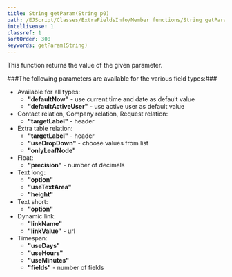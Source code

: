```yaml
---
title: String getParam(String p0)
path: /EJScript/Classes/ExtraFieldsInfo/Member functions/String getParam(String p_0)
intellisense: 1
classref: 1
sortOrder: 308
keywords: getParam(String)
---
```


This function returns the value of the given parameter.



###The following parameters are available for the various field types:###


 - Available for all types:
     - <b>"defaultNow"</b> - use current time and date as default value
     - <b>"defaultActiveUser"</b> - use active user as default value
 - Contact relation, Company relation, Request relation:
     - <b>"targetLabel"</b> - header
 - Extra table relation:
     - <b>"targetLabel"</b> - header
     - <b>"useDropDown"</b> - choose values from list
     - <b>"onlyLeafNode"</b>
 - Float:
    - <b>"precision"</b> - number of decimals
 - Text long:
    - <b>"option"</b>
    - <b>"useTextArea"</b>
    - <b>"height"</b>
 - Text short:
    - <b>"option"</b>
 - Dynamic link:
    - <b>"linkName"</b>
    - <b>"linkValue"</b> - url
 - Timespan:
    - <b>"useDays"</b>
    - <b>"useHours"</b>
    - <b>"useMinutes"</b>
    - <b>"fields"</b> - number of fields


